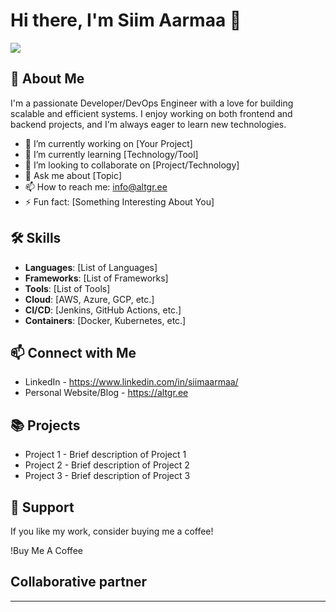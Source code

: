 # Hi there, I'm Siim Aarmaa 👋

![](https://komarev.com/ghpvc/?username=siimaarmaa)

## 🚀 About Me
I'm a passionate Developer/DevOps Engineer with a love for building scalable and efficient systems. I enjoy working on both frontend and backend projects, and I'm always eager to learn new technologies.

- 🔭 I’m currently working on [Your Project]
- 🌱 I’m currently learning [Technology/Tool]
- 👯 I’m looking to collaborate on [Project/Technology]
- 💬 Ask me about [Topic]
- 📫 How to reach me: info@altgr.ee
- ⚡ Fun fact: [Something Interesting About You]

## 🛠️ Skills
- **Languages**: [List of Languages]
- **Frameworks**: [List of Frameworks]
- **Tools**: [List of Tools]
- **Cloud**: [AWS, Azure, GCP, etc.]
- **CI/CD**: [Jenkins, GitHub Actions, etc.]
- **Containers**: [Docker, Kubernetes, etc.]

## 📫 Connect with Me
- LinkedIn - https://www.linkedin.com/in/siimaarmaa/
- Personal Website/Blog -  https://altgr.ee

## 📚 Projects
- Project 1 - Brief description of Project 1
- Project 2 - Brief description of Project 2
- Project 3 - Brief description of Project 3

## 🤝 Support
If you like my work, consider buying me a coffee!

!Buy Me A Coffee

## Collaborative partner


---
